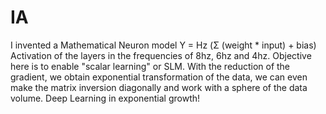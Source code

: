 # IA
I invented a Mathematical Neuron model Y = Hz (Σ (weight * input) + bias) Activation of the layers in the frequencies of 8hz, 6hz and 4hz. Objective here is to enable "scalar learning" or SLM. With the reduction of the gradient, we obtain exponential transformation of the data, we can even make the matrix inversion diagonally and work with a sphere of the data volume. Deep Learning in exponential growth!

